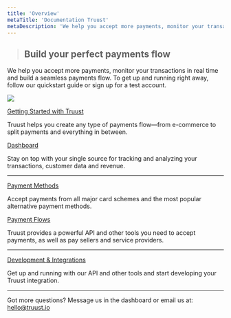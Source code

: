```yaml
---
title: 'Overview'
metaTitle: 'Documentation Truust'
metaDescription: 'We help you accept more payments, monitor your transactions in real time and build a seamless payments flow'
---
```


> ## Build your perfect payments flow

We help you accept more payments, monitor your transactions in real time and build a seamless payments flow. To get up and running right away, follow our quickstart guide or sign up for a test account.

<div class="row hero">
  <div class="col-sm-4 col-sm-offset-4">
    <img src="/b8ff40b8fbd43d33ace0e61e2b925801c940f8a4-25ccbfda-274e-41ee-87d5-592e35053e77.png" />
  </div>
</div>

<div class="row">
<div class="col-sm-6">

[Getting Started with Truust](/getting-started)

Truust helps you create any type of payments flow—from e-commerce to split payments and everything in between.

</div>
<div class="col-sm-6">

[Dashboard](/dashboard)

Stay on top with your single source for tracking and analyzing your transactions, customer data and revenue.

</div>
</div>

---

<div class="row">
<div class="col-sm-6">

[Payment Methods](/payment-methods)

Accept payments from all major card schemes and the most popular alternative payment methods.

</div>
<div class="col-sm-6">

[Payment Flows](/payment-flows)

Truust provides a powerful API and other tools you need to accept payments, as well as pay sellers and service providers.

</div>
</div>

---

[Development & Integrations](/developers)

Get up and running with our API and other tools and start developing your Truust integration.

---

Got more questions? Message us in the dashboard or email us at: [hello@truust.io](mailto:hello@truust.io)
